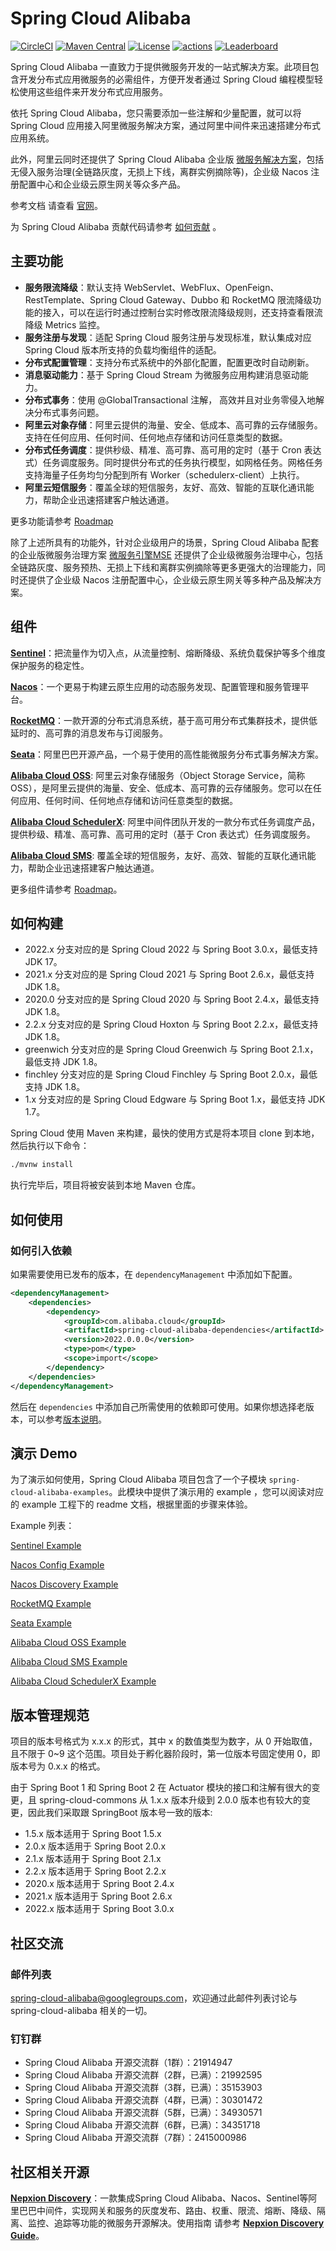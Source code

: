# Spring Cloud Alibaba

[![CircleCI](https://circleci.com/gh/alibaba/spring-cloud-alibaba/tree/2022.x.svg?style=svg)](https://circleci.com/gh/alibaba/spring-cloud-alibaba/tree/2022.x)
[![Maven Central](https://img.shields.io/maven-central/v/com.alibaba.cloud/spring-cloud-alibaba-dependencies.svg?label=Maven%20Central)](https://search.maven.org/search?q=g:com.alibaba.cloud%20AND%20a:spring-cloud-alibaba-dependencies)
[![License](https://img.shields.io/badge/license-Apache%202-4EB1BA.svg)](https://www.apache.org/licenses/LICENSE-2.0.html)
[![actions](https://github.com/alibaba/spring-cloud-alibaba/workflows/Integration%20Testing/badge.svg)](https://github.com/alibaba/spring-cloud-alibaba/actions)
[![Leaderboard](https://img.shields.io/badge/SCA-Check%20Your%20Contribution-orange)](https://opensource.alibaba.com/contribution_leaderboard/details?projectValue=sca)

Spring Cloud Alibaba 一直致力于提供微服务开发的一站式解决方案。此项目包含开发分布式应用微服务的必需组件，方便开发者通过 Spring Cloud 编程模型轻松使用这些组件来开发分布式应用服务。

依托 Spring Cloud Alibaba，您只需要添加一些注解和少量配置，就可以将 Spring Cloud 应用接入阿里微服务解决方案，通过阿里中间件来迅速搭建分布式应用系统。

此外，阿里云同时还提供了 Spring Cloud Alibaba 企业版 [微服务解决方案](https://www.aliyun.com/product/aliware/mse?spm=github.spring.com.topbar)，包括无侵入服务治理(全链路灰度，无损上下线，离群实例摘除等)，企业级 Nacos 注册配置中心和企业级云原生网关等众多产品。

参考文档 请查看 [官网](https://sca.aliyun.com/zh-cn/)。

为 Spring Cloud Alibaba 贡献代码请参考 [如何贡献](https://sca.aliyun.com/zh-cn/community/developer/contributor-guide/new-contributor-guide_dev) 。

## 主要功能

* **服务限流降级**：默认支持 WebServlet、WebFlux、OpenFeign、RestTemplate、Spring Cloud Gateway、Dubbo 和 RocketMQ 限流降级功能的接入，可以在运行时通过控制台实时修改限流降级规则，还支持查看限流降级 Metrics 监控。
* **服务注册与发现**：适配 Spring Cloud 服务注册与发现标准，默认集成对应 Spring Cloud 版本所支持的负载均衡组件的适配。
* **分布式配置管理**：支持分布式系统中的外部化配置，配置更改时自动刷新。
* **消息驱动能力**：基于 Spring Cloud Stream 为微服务应用构建消息驱动能力。
* **分布式事务**：使用 @GlobalTransactional 注解， 高效并且对业务零侵入地解决分布式事务问题。
* **阿里云对象存储**：阿里云提供的海量、安全、低成本、高可靠的云存储服务。支持在任何应用、任何时间、任何地点存储和访问任意类型的数据。
* **分布式任务调度**：提供秒级、精准、高可靠、高可用的定时（基于 Cron 表达式）任务调度服务。同时提供分布式的任务执行模型，如网格任务。网格任务支持海量子任务均匀分配到所有 Worker（schedulerx-client）上执行。
* **阿里云短信服务**：覆盖全球的短信服务，友好、高效、智能的互联化通讯能力，帮助企业迅速搭建客户触达通道。


更多功能请参考 [Roadmap](https://github.com/alibaba/spring-cloud-alibaba/blob/2022.x/Roadmap-zh.md)

除了上述所具有的功能外，针对企业级用户的场景，Spring Cloud Alibaba 配套的企业版微服务治理方案 [微服务引擎MSE](https://www.aliyun.com/product/aliware/mse?spm=github.spring.com.topbar) 还提供了企业级微服务治理中心，包括全链路灰度、服务预热、无损上下线和离群实例摘除等更多更强大的治理能力，同时还提供了企业级 Nacos 注册配置中心，企业级云原生网关等多种产品及解决方案。

## 组件

**[Sentinel](https://github.com/alibaba/Sentinel)**：把流量作为切入点，从流量控制、熔断降级、系统负载保护等多个维度保护服务的稳定性。

**[Nacos](https://github.com/alibaba/Nacos)**：一个更易于构建云原生应用的动态服务发现、配置管理和服务管理平台。

**[RocketMQ](https://rocketmq.apache.org/)**：一款开源的分布式消息系统，基于高可用分布式集群技术，提供低延时的、高可靠的消息发布与订阅服务。

**[Seata](https://github.com/apache/incubator-seata)**：阿里巴巴开源产品，一个易于使用的高性能微服务分布式事务解决方案。

**[Alibaba Cloud OSS](https://www.aliyun.com/product/oss)**: 阿里云对象存储服务（Object Storage Service，简称 OSS），是阿里云提供的海量、安全、低成本、高可靠的云存储服务。您可以在任何应用、任何时间、任何地点存储和访问任意类型的数据。

**[Alibaba Cloud SchedulerX](https://cn.aliyun.com/aliware/schedulerx)**: 阿里中间件团队开发的一款分布式任务调度产品，提供秒级、精准、高可靠、高可用的定时（基于 Cron 表达式）任务调度服务。

**[Alibaba Cloud SMS](https://www.aliyun.com/product/sms)**: 覆盖全球的短信服务，友好、高效、智能的互联化通讯能力，帮助企业迅速搭建客户触达通道。

更多组件请参考 [Roadmap](https://github.com/alibaba/spring-cloud-alibaba/blob/2022.0/Roadmap-zh.md)。

## 如何构建
* 2022.x 分支对应的是 Spring Cloud 2022 与 Spring Boot 3.0.x，最低支持 JDK 17。
* 2021.x 分支对应的是 Spring Cloud 2021 与 Spring Boot 2.6.x，最低支持 JDK 1.8。
* 2020.0 分支对应的是 Spring Cloud 2020 与 Spring Boot 2.4.x，最低支持 JDK 1.8。
* 2.2.x 分支对应的是 Spring Cloud Hoxton 与 Spring Boot 2.2.x，最低支持 JDK 1.8。
* greenwich 分支对应的是 Spring Cloud Greenwich 与 Spring Boot 2.1.x，最低支持 JDK 1.8。
* finchley 分支对应的是 Spring Cloud Finchley 与 Spring Boot 2.0.x，最低支持 JDK 1.8。
* 1.x 分支对应的是 Spring Cloud Edgware 与 Spring Boot 1.x，最低支持 JDK 1.7。

Spring Cloud 使用 Maven 来构建，最快的使用方式是将本项目 clone 到本地，然后执行以下命令：
```bash
./mvnw install
```
执行完毕后，项目将被安装到本地 Maven 仓库。

## 如何使用

### 如何引入依赖

如果需要使用已发布的版本，在 `dependencyManagement` 中添加如下配置。
```xml
<dependencyManagement>
    <dependencies>
        <dependency>
            <groupId>com.alibaba.cloud</groupId>
            <artifactId>spring-cloud-alibaba-dependencies</artifactId>
            <version>2022.0.0.0</version>
            <type>pom</type>
            <scope>import</scope>
        </dependency>
    </dependencies>
</dependencyManagement>
```
然后在 `dependencies` 中添加自己所需使用的依赖即可使用。如果你想选择老版本，可以参考[版本说明](https://sca.aliyun.com/zh-cn/docs/next/overview/version-explain)。

## 演示 Demo

为了演示如何使用，Spring Cloud Alibaba 项目包含了一个子模块 `spring-cloud-alibaba-examples`。此模块中提供了演示用的 example ，您可以阅读对应的 example 工程下的 readme 文档，根据里面的步骤来体验。

Example 列表：

[Sentinel Example](https://github.com/alibaba/spring-cloud-alibaba/tree/2022.x/spring-cloud-alibaba-examples/sentinel-example/sentinel-core-example/readme-zh.md)

[Nacos Config Example](https://github.com/alibaba/spring-cloud-alibaba/blob/2022.x/spring-cloud-alibaba-examples/nacos-example/readme.md#spring-cloud-alibaba-nacos-config)

[Nacos Discovery Example](https://github.com/alibaba/spring-cloud-alibaba/blob/2022.x/spring-cloud-alibaba-examples/nacos-example/readme.md#spring-cloud-alibaba-nacos-discovery)

[RocketMQ Example](https://github.com/alibaba/spring-cloud-alibaba/blob/2022.x/spring-cloud-alibaba-examples/rocketmq-example/readme-zh.md)

[Seata Example](https://github.com/alibaba/spring-cloud-alibaba/blob/2022.x/spring-cloud-alibaba-examples/seata-example/readme-zh.md)

[Alibaba Cloud OSS Example](https://github.com/alibaba/aliyun-spring-boot/tree/master/aliyun-spring-boot-samples/aliyun-oss-spring-boot-sample)

[Alibaba Cloud SMS Example](https://github.com/alibaba/aliyun-spring-boot/tree/master/aliyun-spring-boot-samples/aliyun-sms-spring-boot-sample)

[Alibaba Cloud SchedulerX Example](https://github.com/alibaba/aliyun-spring-boot)

## 版本管理规范

项目的版本号格式为 x.x.x 的形式，其中 x 的数值类型为数字，从 0 开始取值，且不限于 0~9 这个范围。项目处于孵化器阶段时，第一位版本号固定使用 0，即版本号为 0.x.x 的格式。

由于 Spring Boot 1 和 Spring Boot 2 在 Actuator 模块的接口和注解有很大的变更，且 spring-cloud-commons 从 1.x.x 版本升级到 2.0.0 版本也有较大的变更，因此我们采取跟 SpringBoot 版本号一致的版本:

* 1.5.x 版本适用于 Spring Boot 1.5.x
* 2.0.x 版本适用于 Spring Boot 2.0.x
* 2.1.x 版本适用于 Spring Boot 2.1.x
* 2.2.x 版本适用于 Spring Boot 2.2.x
* 2020.x 版本适用于 Spring Boot 2.4.x
* 2021.x 版本适用于 Spring Boot 2.6.x
* 2022.x 版本适用于 Spring Boot 3.0.x

## 社区交流

### 邮件列表

spring-cloud-alibaba@googlegroups.com，欢迎通过此邮件列表讨论与 spring-cloud-alibaba 相关的一切。

### 钉钉群

* Spring Cloud Alibaba 开源交流群（1群）：21914947
* Spring Cloud Alibaba 开源交流群（2群，已满）：21992595
* Spring Cloud Alibaba 开源交流群（3群，已满）：35153903
* Spring Cloud Alibaba 开源交流群（4群，已满）：30301472
* Spring Cloud Alibaba 开源交流群（5群，已满）：34930571
* Spring Cloud Alibaba 开源交流群（6群，已满）：34351718
* Spring Cloud Alibaba 开源交流群（7群）：2415000986

## 社区相关开源

**[Nepxion Discovery](https://github.com/Nepxion/Discovery)**：一款集成Spring Cloud Alibaba、Nacos、Sentinel等阿里巴巴中间件，实现网关和服务的灰度发布、路由、权重、限流、熔断、降级、隔离、监控、追踪等功能的微服务开源解决。使用指南 请参考 **[Nepxion Discovery Guide](https://github.com/Nepxion/DiscoveryGuide)**。
